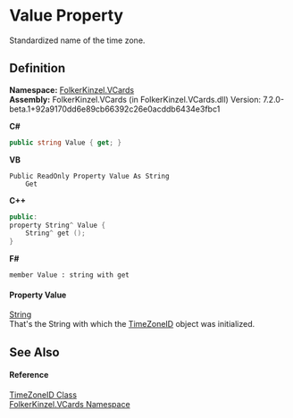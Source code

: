 # Value Property


Standardized name of the time zone.



## Definition
**Namespace:** <a href="67dce261-ab8f-dd0a-4c0c-bc2633c1719e.md">FolkerKinzel.VCards</a>  
**Assembly:** FolkerKinzel.VCards (in FolkerKinzel.VCards.dll) Version: 7.2.0-beta.1+92a9170dd6e89cb66392c26e0acddb6434e3fbc1

**C#**
``` C#
public string Value { get; }
```
**VB**
``` VB
Public ReadOnly Property Value As String
	Get
```
**C++**
``` C++
public:
property String^ Value {
	String^ get ();
}
```
**F#**
``` F#
member Value : string with get
```



#### Property Value
<a href="https://learn.microsoft.com/dotnet/api/system.string" target="_blank" rel="noopener noreferrer">String</a>  
That's the String with which the <a href="9c826379-198e-f92a-4316-339fc00e08b2.md">TimeZoneID</a> object was initialized.

## See Also


#### Reference
<a href="9c826379-198e-f92a-4316-339fc00e08b2.md">TimeZoneID Class</a>  
<a href="67dce261-ab8f-dd0a-4c0c-bc2633c1719e.md">FolkerKinzel.VCards Namespace</a>  
